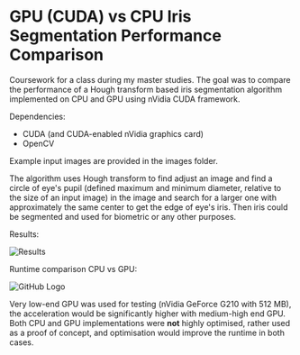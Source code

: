 GPU (CUDA) vs CPU Iris Segmentation Performance Comparison
=====================

Coursework for a class during my master studies. The goal was to compare 
the performance of a Hough transform based iris segmentation algorithm 
implemented on CPU and GPU using nVidia CUDA framework.

Dependencies:
* CUDA (and CUDA-enabled nVidia graphics card)
* OpenCV

Example input images are provided in the images folder.

The algorithm uses Hough transform to find adjust an image and find a circle 
of eye's pupil (defined maximum and minimum diameter, relative to the size of an 
input image) in the image and search for a larger one with approximately the same 
center to get the edge of eye's iris. Then iris could be segmented and used for 
biometric or any other purposes.

Results:

![Results](/images/logo.png)

Runtime comparison CPU vs GPU:

![GitHub Logo](/images/logo.png)

Very low-end GPU was used for testing (nVidia GeForce G210 with 512 MB), the acceleration 
would be significantly higher with medium-high end GPU. Both CPU and GPU implementations 
were __not__ highly optimised, rather used as a proof of concept, and optimisation 
would improve the runtime in both cases.
